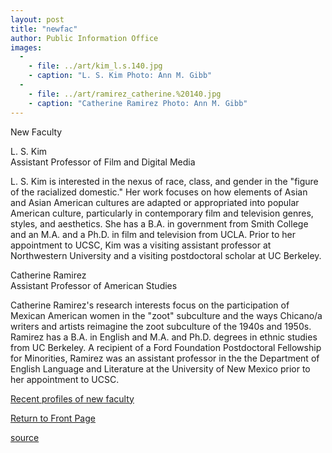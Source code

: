```yaml
---
layout: post
title: "newfac"
author: Public Information Office
images:
  -
    - file: ../art/kim_l.s.140.jpg
    - caption: "L. S. Kim Photo: Ann M. Gibb"
  -
    - file: ../art/ramirez_catherine.%20140.jpg
    - caption: "Catherine Ramirez Photo: Ann M. Gibb"
---
```


New Faculty

L. S. Kim  
Assistant Professor of Film and Digital Media

L. S. Kim is interested in the nexus of race, class, and gender in the "figure of the racialized domestic." Her work focuses on how elements of Asian and Asian American cultures are adapted or appropriated into popular American culture, particularly in contemporary film and television genres, styles, and aesthetics. She has a B.A. in government from Smith College and an M.A. and a Ph.D. in film and television from UCLA. Prior to her appointment to UCSC, Kim was a visiting assistant professor at Northwestern University and a visiting postdoctoral scholar at UC Berkeley.

Catherine Ramirez  
Assistant Professor of American Studies  

Catherine Ramirez's research interests focus on the participation of Mexican American women in the "zoot" subculture and the ways Chicano/a writers and artists reimagine the zoot subculture of the 1940s and 1950s. Ramirez has a B.A. in English and M.A. and Ph.D. degrees in ethnic studies from UC Berkeley. A recipient of a Ford Foundation Postdoctoral Fellowship for Minorities, Ramirez was an assistant professor in the the Department of English Language and Literature at the University of New Mexico prior to her appointment to UCSC.  
  

[Recent profiles of new faculty][1]

[Return to Front Page][2]

[1]: http://www.ucsc.edu/currents/faculty_profiles.html
[2]: http://currents.ucsc.edu/

[source](http://www1.ucsc.edu/currents/02-03/11-11/newfac.html "Permalink to newfac")
